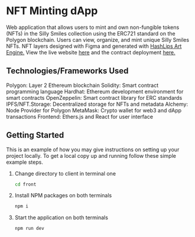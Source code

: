 # NFT Minting dApp

Web application that allows users to mint and own non-fungible tokens (NFTs) in the Silly Smiles collection using the ERC721 standard on the Polygon blockchain. Users can view, organize, and mint unique Silly Smiles NFTs. NFT layers designed with Figma and generated with [HashLips Art Engine.](https://github.com/HashLips/hashlips_art_engine) View the live website [here](https://nft-minter-polygon.vercel.app/) and the contract deployment [here.](https://mumbai.polygonscan.com/address/0x35437925f7158b0c2102b87d378326264ab178c1)

## Technologies/Frameworks Used

Polygon: Layer 2 Ethereum blockchain
Solidity: Smart contract programming language
Hardhat: Ethereum development environment for smart contracts
OpenZeppelin: Smart contract library for ERC standards
IPFS/NFT.Storage: Decentralized storage for NFTs and metadata
Alchemy: Node Provider for Polygon
MetaMask: Crypto wallet for web3 and dApp transactions
Frontend: Ethers.js and React for user interface

## Getting Started

This is an example of how you may give instructions on setting up your project locally.
To get a local copy up and running follow these simple example steps.

1. Change directory to client in terminal one
   ```sh
   cd front
   ```
2. Install NPM packages on both terminals
   ```sh
   npm i
   ```
3. Start the application on both terminals
   ```sh
   npm run dev
   ```
